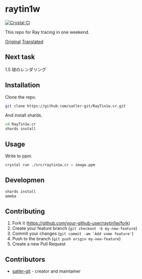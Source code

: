 # raytin1w

[![Crystal CI](https://github.com/satler-git/RayTin1w.cr/actions/workflows/crystal.yml/badge.svg)](https://github.com/satler-git/RayTin1w.cr/actions/workflows/crystal.yml)

This repo for Ray tracing in one weekend.

[Original](https://raytracing.github.io/books/RayTracingInOneWeekend.html)
[Translated](https://inzkyk.booth.pm/items/2186534)

## Next task

1.5 球のレンダリング

## Installation

Clone the repo.

```bash
git clone https://github.com/satler-git/RayTin1w.cr.git
```

And install shards.

```bash
cd RayTin1w.cr
shards install
```

## Usage

Write to ppm.

```bash
crystal run ./src/raytin1w.cr > image.ppm
```

## Developmen

```bash
shards install
ameba
```

## Contributing

1. Fork it (<https://github.com/your-github-user/raytin1w/fork>)
2. Create your feature branch (`git checkout -b my-new-feature`)
3. Commit your changes (`git commit -am 'Add some feature'`)
4. Push to the branch (`git push origin my-new-feature`)
5. Create a new Pull Request

## Contributors

- [satler-git](https://github.com/your-github-user) - creator and maintainer
